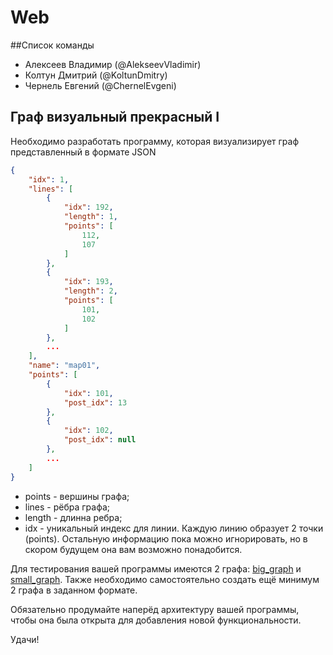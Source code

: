 # Web


##Список команды
- Алексеев Владимир (@AlekseevVladimir)
- Колтун Дмитрий (@KoltunDmitry)
- Чернель Евгений (@ChernelEvgeni)


## Граф визуальный прекрасный I

Необходимо разработать программу, которая визуализирует граф представленный в формате JSON
```json
{
    "idx": 1,
    "lines": [
        {
            "idx": 192,
            "length": 1,
            "points": [
                112,
                107
            ]
        },
        {
            "idx": 193,
            "length": 2,
            "points": [
                101,
                102
            ]
        },
        ...
    ],
    "name": "map01",
    "points": [
        {
            "idx": 101,
            "post_idx": 13
        },
        {
            "idx": 102,
            "post_idx": null
        },
        ...
    ]
}
```
* points - вершины графа;
* lines - рёбра графа;
* length - длинна ребра;
* idx - уникальный индекс для линии.
Каждую линию образует 2 точки (points).
Остальную информацию пока можно игнорировать, но в скором будущем она вам возможно понадобится.

Для тестирования вашей программы имеются 2 графа: [big_graph](big_graph.json) и [small_graph](small_graph.json).
Также необходимо самостоятельно создать ещё минимум 2 графа в заданном формате.

Обязательно продумайте наперёд архитектуру вашей программы, чтобы она была открыта для добавления новой функциональности.

Удачи!
